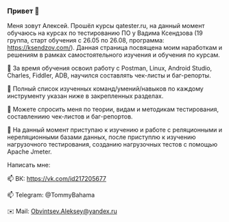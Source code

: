 ### Привет 👋

Меня зовут Алексей. Прошёл курсы qatester.ru, на данный момент обучаюсь на курсах по тестированию ПО у Вадима Ксендзова (19 группа, старт обучения с 26.05 по 26.08, программа: https://ksendzov.com/). Данная страница посвящена моим наработкам и решениям в рамках самостоятельного изучения и обучения по курсам.

:blue_book: За время обучения освоил работу с Postman, Linux, Android Studio, Charles, Fiddler, ADB, научился составлять чек-листы и баг-репорты.

:pushpin: Полный список изученных команд/умений/навыков по каждому инструменту указан ниже в закрепленных разделах.

💬 Можете спросить меня по теории, видам и методикам тестирования, составлениию чек-листов и баг-репортов.

🌱 На данный момент приступаю к изучению и работе с реляционными и нереляционными базами данных, после приступлю к изучению нагрузочного тестирования, созданию нагрузочных тестов с помощью Apache Jmeter.

Написать мне:

📫 ВК: https://vk.com/id217205677

📫 Telegram: @TommyBahama

✉️ Mail: Obvintsev.Aleksey@yandex.ru


<!--
**ObvintsevAleks/ObvintsevAleks** is a ✨ _special_ ✨ repository because its `README.md` (this file) appears on your GitHub profile.

Here are some ideas to get you started:

- 🔭 I’m currently working on ...
- 🌱 I’m currently learning ...
- 👯 I’m looking to collaborate on ...
- 🤔 I’m looking for help with ...
- 💬 Ask me about ...
- 📫 How to reach me: ...
- 😄 Pronouns: ...
- ⚡ Fun fact: ...
-->
